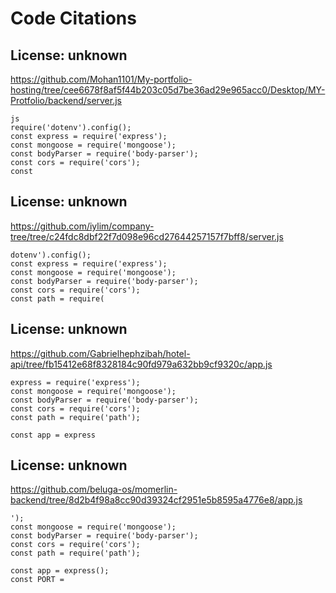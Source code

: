 # Code Citations

## License: unknown
https://github.com/Mohan1101/My-portfolio-hosting/tree/cee6678f8af5f44b203c05d7be36ad29e965acc0/Desktop/MY-Protfolio/backend/server.js

```
js
require('dotenv').config();
const express = require('express');
const mongoose = require('mongoose');
const bodyParser = require('body-parser');
const cors = require('cors');
const
```


## License: unknown
https://github.com/iylim/company-tree/tree/c24fdc8dbf22f7d098e96cd27644257157f7bff8/server.js

```
dotenv').config();
const express = require('express');
const mongoose = require('mongoose');
const bodyParser = require('body-parser');
const cors = require('cors');
const path = require(
```


## License: unknown
https://github.com/Gabrielhephzibah/hotel-api/tree/fb15412e68f8328184c90fd979a632bb9cf9320c/app.js

```
express = require('express');
const mongoose = require('mongoose');
const bodyParser = require('body-parser');
const cors = require('cors');
const path = require('path');

const app = express
```


## License: unknown
https://github.com/beluga-os/momerlin-backend/tree/8d2b4f98a8cc90d39324cf2951e5b8595a4776e8/app.js

```
');
const mongoose = require('mongoose');
const bodyParser = require('body-parser');
const cors = require('cors');
const path = require('path');

const app = express();
const PORT =
```

